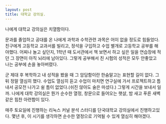 ```yaml
---
layout: post
title: 대학교 강의실.
---
```


나에게 대학교 강의실은 치열함이다.

문과를 졸업하고 공대를 온 나에게 과학과 수학관련 과목은 어이 없을 정도로 힘들었다. 친구에게 고등학교 교과서를 빌리고, 정석을 구입하고 수업 별개로 고등학교 공부를 해야했다. 어찌나 놀고 싶던지, 1학년 때 도서관에서 책 보면서 하고 싶은 일을 연습장에 적던 그 장면이 아직 뇌리에 남아있다. 그렇게 공부해서 친 시험의 성적은 모두 안좋았고 나는 공부에 손을 놓아버렸다.

군 제대 후 복학하고 내 성적을 봤을 때 그 암담함이란 한숨말고는 표현할 길이 없다. 그 뒤 정말 열심히 했다. 수업도 열심히 듣고 수업이 마치면 연구실에 가서 프로젝트하고 틈내서 공모전 나가고 쉴 틈이 없었다.(쉬진 않아도 술은 마셨다.) 그렇게 시간을 보내서 일까. 나에게 대학 강의실은 뭔가 순수한 열정, 창문으로 들어오는 햇살, 밤 새고 푸른 새벽 같은 힘찬 아련함이 있다.

매주 토요일에 진행하는 리눅스 커널 분석 스터디를 단국대학교 강의실에서 진행하고있다. 몇년 후, 이 시기를 생각하면 순수한 열정으로 기억될 수 있게 열심히 해야겠다.
